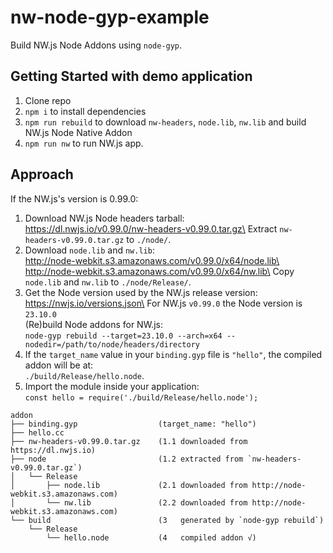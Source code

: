 # nw-node-gyp-example

Build NW.js Node Addons using `node-gyp`.

## Getting Started with demo application

1. Clone repo
2. `npm i` to install dependencies
3. `npm run rebuild` to download `nw-headers`, `node.lib`, `nw.lib` and build NW.js Node Native Addon
4. `npm run nw` to run NW.js app.

## Approach

If the NW.js's version is 0.99.0:

1. Download NW.js Node headers tarball:\
https://dl.nwjs.io/v0.99.0/nw-headers-v0.99.0.tar.gz\
Extract `nw-headers-v0.99.0.tar.gz` to `./node/`.
2. Download `node.lib` and `nw.lib`:\
http://node-webkit.s3.amazonaws.com/v0.99.0/x64/node.lib\
http://node-webkit.s3.amazonaws.com/v0.99.0/x64/nw.lib\
Copy `node.lib` and `nw.lib` to `./node/Release/`.
3. Get the Node version used by the NW.js release version:\
https://nwjs.io/versions.json\
For NW.js `v0.99.0` the Node version is `23.10.0`\
(Re)build Node addons for NW.js:\
`node-gyp rebuild --target=23.10.0 --arch=x64 --nodedir=/path/to/node/headers/directory`
4. If the `target_name` value in your `binding.gyp` file is `"hello"`, the compiled addon will be at:\
`./build/Release/hello.node`.
5. Import the module inside your application:\
`const hello = require('./build/Release/hello.node');`

```
addon
├── binding.gyp                  (target_name: "hello")
├── hello.cc
├── nw-headers-v0.99.0.tar.gz    (1.1 downloaded from https://dl.nwjs.io)
├── node                         (1.2 extracted from `nw-headers-v0.99.0.tar.gz`)
│   └── Release
│       ├── node.lib             (2.1 downloaded from http://node-webkit.s3.amazonaws.com)
│       └── nw.lib               (2.2 downloaded from http://node-webkit.s3.amazonaws.com)
└── build                        (3   generated by `node-gyp rebuild`)
    └── Release
        └── hello.node           (4   compiled addon √)
```

